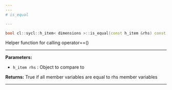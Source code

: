 ```yaml
---
---
# is_equal

---
```


```cpp
bool cl::sycl::h_item< dimensions >::is_equal(const h_item &rhs) const
```


Helper function for calling operator==()


---
**Parameters:**

 - `h_item rhs`
: Object to compare to 

**Returns:** True if all member variables are equal to rhs member variables 

---
